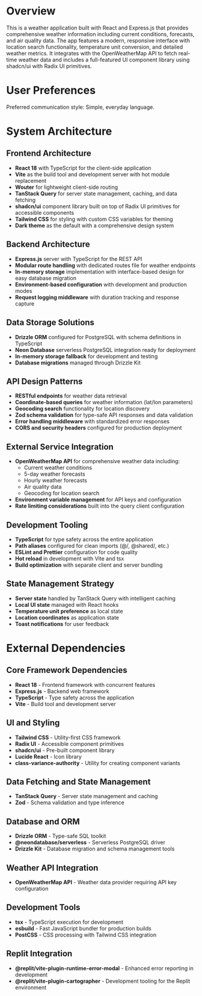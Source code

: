 # Overview

This is a weather application built with React and Express.js that provides comprehensive weather information including current conditions, forecasts, and air quality data. The app features a modern, responsive interface with location search functionality, temperature unit conversion, and detailed weather metrics. It integrates with the OpenWeatherMap API to fetch real-time weather data and includes a full-featured UI component library using shadcn/ui with Radix UI primitives.

# User Preferences

Preferred communication style: Simple, everyday language.

# System Architecture

## Frontend Architecture
- **React 18** with TypeScript for the client-side application
- **Vite** as the build tool and development server with hot module replacement
- **Wouter** for lightweight client-side routing
- **TanStack Query** for server state management, caching, and data fetching
- **shadcn/ui** component library built on top of Radix UI primitives for accessible components
- **Tailwind CSS** for styling with custom CSS variables for theming
- **Dark theme** as the default with a comprehensive design system

## Backend Architecture
- **Express.js** server with TypeScript for the REST API
- **Modular route handling** with dedicated routes file for weather endpoints
- **In-memory storage** implementation with interface-based design for easy database migration
- **Environment-based configuration** with development and production modes
- **Request logging middleware** with duration tracking and response capture

## Data Storage Solutions
- **Drizzle ORM** configured for PostgreSQL with schema definitions in TypeScript
- **Neon Database** serverless PostgreSQL integration ready for deployment
- **In-memory storage fallback** for development and testing
- **Database migrations** managed through Drizzle Kit

## API Design Patterns
- **RESTful endpoints** for weather data retrieval
- **Coordinate-based queries** for weather information (lat/lon parameters)
- **Geocoding search** functionality for location discovery
- **Zod schema validation** for type-safe API responses and data validation
- **Error handling middleware** with standardized error responses
- **CORS and security headers** configured for production deployment

## External Service Integration
- **OpenWeatherMap API** for comprehensive weather data including:
  - Current weather conditions
  - 5-day weather forecasts
  - Hourly weather forecasts
  - Air quality data
  - Geocoding for location search
- **Environment variable management** for API keys and configuration
- **Rate limiting considerations** built into the query client configuration

## Development Tooling
- **TypeScript** for type safety across the entire application
- **Path aliases** configured for clean imports (@/, @shared/, etc.)
- **ESLint and Prettier** configuration for code quality
- **Hot reload** in development with Vite and tsx
- **Build optimization** with separate client and server bundling

## State Management Strategy
- **Server state** handled by TanStack Query with intelligent caching
- **Local UI state** managed with React hooks
- **Temperature unit preference** as local state
- **Location coordinates** as application state
- **Toast notifications** for user feedback

# External Dependencies

## Core Framework Dependencies
- **React 18** - Frontend framework with concurrent features
- **Express.js** - Backend web framework
- **TypeScript** - Type safety across the application
- **Vite** - Build tool and development server

## UI and Styling
- **Tailwind CSS** - Utility-first CSS framework
- **Radix UI** - Accessible component primitives
- **shadcn/ui** - Pre-built component library
- **Lucide React** - Icon library
- **class-variance-authority** - Utility for creating component variants

## Data Fetching and State Management
- **TanStack Query** - Server state management and caching
- **Zod** - Schema validation and type inference

## Database and ORM
- **Drizzle ORM** - Type-safe SQL toolkit
- **@neondatabase/serverless** - Serverless PostgreSQL driver
- **Drizzle Kit** - Database migration and schema management tools

## Weather API Integration
- **OpenWeatherMap API** - Weather data provider requiring API key configuration

## Development Tools
- **tsx** - TypeScript execution for development
- **esbuild** - Fast JavaScript bundler for production builds
- **PostCSS** - CSS processing with Tailwind CSS integration

## Replit Integration
- **@replit/vite-plugin-runtime-error-modal** - Enhanced error reporting in development
- **@replit/vite-plugin-cartographer** - Development tooling for the Replit environment